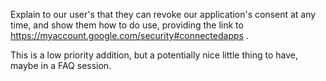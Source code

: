 Explain to our user's that they can revoke our application's consent at any
time, and show them how to do use, providing the link to
https://myaccount.google.com/security#connectedapps
.

This is a low priority addition, but a potentially nice little thing to have,
maybe in a FAQ session.
